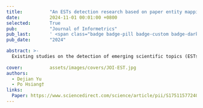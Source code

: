 ```yaml
---
title:          "An ESTs detection research based on paper entity mapping: Combining scientific text modeling and neural prophet"
date:           2024-11-01 00:01:00 +0800
selected:       True
pub:            "Journal of Informetrics"
pub_last:       ' <span class="badge badge-pill badge-custom badge-dark">Journal</span>'
pub_date:       "2024"

abstract: >-
  Existing studies on the detection of emerging scientific topics (ESTs) overemphasize the newness and neglect content innovation of knowledge. Moreover, they also ignore the lag existing in knowledge diffusion. In this paper, we propose a four-stage detection framework for ESTs that maps emerging attributes from paper entities to scientific topics.
  
cover:          assets/images/covers/JOI-EST.jpg
authors:
  - Dejian Yu
  - Po Hsiang†
links:
  Paper: https://www.sciencedirect.com/science/article/pii/S1751157724000646
---
```

